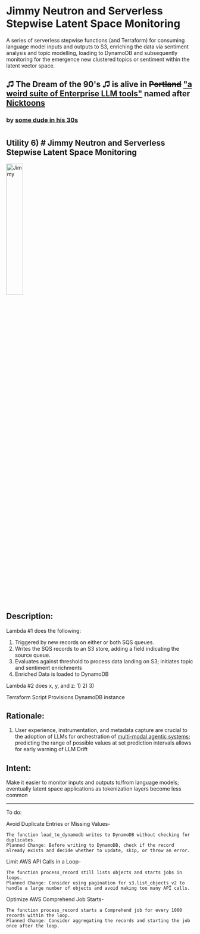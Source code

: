 # Jimmy Neutron and Serverless Stepwise Latent Space Monitoring
A series of serverless stepwise functions (and Terraform) for consuming language model inputs and outputs to S3, enriching the data via sentiment analysis and topic modelling, loading to DynamoDB and subsequently monitoring for the emergence new clustered topics or sentiment within the latent vector space.


## ♫ The Dream of the 90's ♫ is alive in ~~Portland~~ ["a weird suite of Enterprise LLM tools"](https://github.com/users/rabbidave/projects/1) named after [Nicktoons](https://en.wikipedia.org/wiki/Nicktoons)
### by [some dude in his 30s](https://www.linkedin.com/in/davidisaacpierce)
#
## Utility 6) # Jimmy Neutron and Serverless Stepwise Latent Space Monitoring

<img src="https://static.wikia.nocookie.net/jimmyneutron/images/f/f2/3312414-jimmydog.jpg/revision/latest/scale-to-width-down/1000?cb=20230417181235" alt="Jimmy" title="Jimmy" width="30%">


## Description:

Lambda #1 does the following:

1) Triggered by new records on either or both SQS queues.
2) Writes the SQS records to an S3 store, adding a field indicating the source queue.
3) Evaluates against threshold to process data landing on S3; initiates topic and sentiment enrichments
6) Enriched Data is loaded to DynamoDB

Lambda #2 does x, y, and z:
1)
2)
3)

Terraform Script Provisions DynamoDB instance

## Rationale:

1) User experience, instrumentation, and metadata capture are crucial to the adoption of LLMs for orchestration of [multi-modal agentic systems](https://en.wikipedia.org/wiki/Multi-agent_system); predicting the range of possible values at set prediction intervals allows for early warning of LLM Drift
## Intent:
Make it easier to monitor inputs and outputs to/from language models; eventually latent space applications as tokenization layers become less common


____________
To do:

Avoid Duplicate Entries or Missing Values-

    The function load_to_dynamodb writes to DynamoDB without checking for duplicates.
    Planned Change: Before writing to DynamoDB, check if the record already exists and decide whether to update, skip, or throw an error.

Limit AWS API Calls in a Loop-

    The function process_record still lists objects and starts jobs in loops.
    Planned Change: Consider using pagination for s3.list_objects_v2 to handle a large number of objects and avoid making too many API calls.

Optimize AWS Comprehend Job Starts-

    The function process_record starts a Comprehend job for every 1000 records within the loop.
    Planned Change: Consider aggregating the records and starting the job once after the loop.